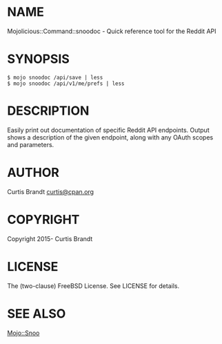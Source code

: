 # NAME

Mojolicious::Command::snoodoc - Quick reference tool for the Reddit API

# SYNOPSIS

    $ mojo snoodoc /api/save | less
    $ mojo snoodoc /api/v1/me/prefs | less

# DESCRIPTION

Easily print out documentation of specific Reddit API endpoints. Output
shows a description of the given endpoint, along with any OAuth scopes
and parameters.

# AUTHOR

Curtis Brandt <curtis@cpan.org>

# COPYRIGHT

Copyright 2015- Curtis Brandt

# LICENSE

The (two-clause) FreeBSD License. See LICENSE for details.

# SEE ALSO

[Mojo::Snoo](https://metacpan.org/pod/Mojo::Snoo)

